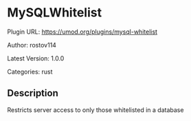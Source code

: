 # MySQLWhitelist

Plugin URL: https://umod.org/plugins/mysql-whitelist

Author: rostov114

Latest Version: 1.0.0

Categories: rust

## Description

Restricts server access to only those whitelisted in a database
